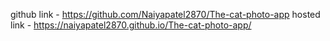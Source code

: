 github link -  https://github.com/Naiyapatel2870/The-cat-photo-app
hosted link -  https://naiyapatel2870.github.io/The-cat-photo-app/
